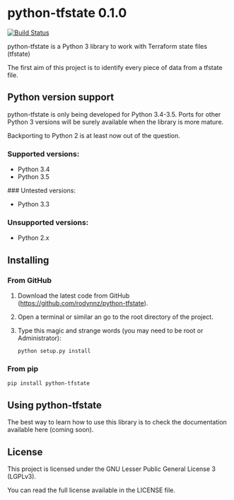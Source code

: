 # python-tfstate 0.1.0

[![Build Status](https://travis-ci.org/rodynnz/python-tfstate.svg?branch=master)](https://travis-ci.org/rodynnz/python-tfstate)

python-tfstate is a Python 3 library to work with Terraform state files (tfstate)

The first aim of this project is to identify every piece of data from a tfstate file.

## Python version support

python-tfstate is only being developed for Python 3.4-3.5. Ports for other Python 3 versions will be surely available when the library is more mature.

Backporting to Python 2 is at least now out of the question.

### Supported versions:
- Python 3.4
- Python 3.5

### Untested versions:
- Python 3.3

### Unsupported versions:
- Python 2.x

## Installing

### From GitHub

1. Download the latest code from GitHub (https://github.com/rodynnz/python-tfstate).

2. Open a terminal or similar an go to the root directory of the project.

3. Type this magic and strange words (you may need to be root or Administrator):

    `python setup.py install`

### From pip

`pip install python-tfstate`

## Using python-tfstate

The best way to learn how to use this library is to check the documentation available here (coming soon).

## License

This project is licensed under the GNU Lesser Public General License 3 (LGPLv3).

You can read the full license available in the LICENSE file.
